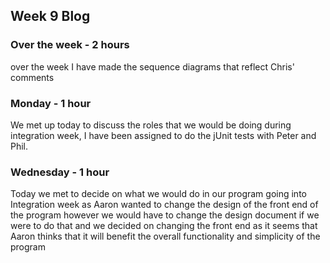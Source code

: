## Week 9 Blog

### Over the week - 2 hours
over the week I have made the sequence diagrams that reflect Chris' comments 

### Monday - 1 hour
We met up today to discuss the roles that we would be doing during integration week, I have been assigned to do the jUnit tests with Peter and Phil.

### Wednesday - 1 hour
Today we met to decide on what we would do in our program going into Integration week as Aaron wanted to change the design of the front end of the program however we would have to change the design document if we were to do that and we decided on changing the front end as it seems that Aaron thinks that it will benefit the overall functionality and simplicity of the program
